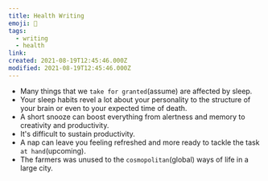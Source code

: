 ```yaml
---
title: Health Writing
emoji: 📝
tags:
  - writing
  - health
link:
created: 2021-08-19T12:45:46.000Z
modified: 2021-08-19T12:45:46.000Z
---
```


- Many things that we `take for granted`(assume) are affected by sleep.
- Your sleep habits revel a lot about your personality to the structure of your brain or even to your expected time of death.
- A short snooze can boost everything from alertness and memory to creativity and productivity.
- It's difficult to sustain productivity.
- A nap can leave you feeling refreshed and more ready to tackle the task `at hand`(upcoming).
- The farmers was unused to the `cosmopolitan`(global) ways of life in a large city.
